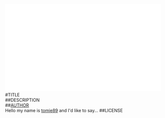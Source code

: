 ![image](screenshot.png)  
#TITLE  
##DESCRIPTION  
##[AUTHOR](https://github.com/tomie89)  
Hello my name is [tomie89](https://github.com/tomie89) and I'd like to say... 
##LICENSE  
